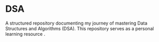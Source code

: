 # DSA
A structured repository documenting my journey of mastering Data Structures and Algorithms (DSA). This repository serves as a personal learning resource .

